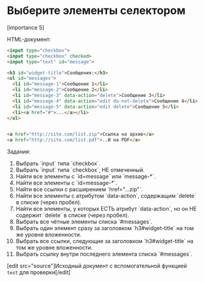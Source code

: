 # Выберите элементы селектором

[importance 5]

HTML-документ:

```html
<input type="checkbox">
<input type="checkbox" checked>
<input type="text" id="message">

<h3 id="widget-title">Сообщения:</h3>
<ul id="messages">
  <li id="message-1">Сообщение 1</li>
  <li id="message-2">Сообщение 2</li>
  <li id="message-3" data-action="delete">Сообщение 3</li>
  <li id="message-4" data-action="edit do-not-delete">Сообщение 4</li>
  <li id="message-5" data-action="edit delete">Сообщение 5</li>
  <li><a href="#">...</a></li>
</ul>


<a href="http://site.com/list.zip">Ссылка на архив</a>
<a href="http://site.com/list.pdf">..И на PDF</a>
```

Задания:
<ol>
<li>Выбрать `input` типа `checkbox`.</li>
<li>Выбрать `input` типа `checkbox`, НЕ отмеченный.</li>
<li>Найти все элементы с `id=message` или `message-*`.</li>
<li>Найти все элементы с `id=message-*`.</li>
<li>Найти все ссылки с расширением `href="...zip"`.</li>
<li>Найти все элементы с атрибутом `data-action`, содержащим `delete` в списке (через пробел).</li>
<li>Найти все элементы, у которых ЕСТЬ атрибут `data-action`, но он НЕ содержит `delete` в списке (через пробел).</li>
<li>Выбрать все чётные элементы списка `#messages`.</li>
<li>Выбрать один элемент сразу за заголовком `h3#widget-title` на том же уровне вложенности.</li>
<li>Выбрать все ссылки, следующие за заголовком `h3#widget-title` на том же уровне вложенности.</li>
<li>Выбрать ссылку внутри последнего элемента списка `#messages`.</li>
</ol>

[edit src="source"]Исходный документ с вспомогательной функцией `test` для проверки[/edit]
